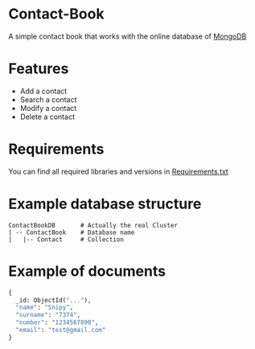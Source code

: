 # Contact-Book
A simple contact book that works with the online database of [MongoDB](https://www.mongodb.com/ "MongoDB")

# Features
- Add a contact
- Search a contact
- Modify a contact
- Delete a contact

# Requirements
You can find all required libraries and versions in [Requirements.txt](https://github.com/Snipy7374/Contact-Book/blob/main/requirements.txt "Requirements.txt")

# Example database structure
```
ContactBookDB       # Actually the real Cluster
| -- ContactBook    # Database name
|   |-- Contact     # Collection
```

# Example of documents
```py
{
  _id: ObjectId("..."),
  "name": "Snipy",
  "surname": "7374",
  "number": "1234567890",
  "email": "test@gmail.com"
}
